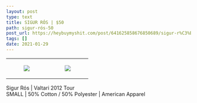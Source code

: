 ```yaml
---
layout: post
type: text
title: SIGUR RÓS | $50
path: sigur-rós-50
post_url: https://heybuymyshit.com/post/641625858676850689/sigur-r%C3%B3s-50
tags: []
date: 2021-01-29
---
```




<table style="width:100%;"><tr><td style="vertical-align:top;">
      <figure class="tmblr-full" data-orig-height="2048" data-orig-width="1365" data-orig-src="https://concertshirts.netlify.app/shirts/0484/0484-01.jpg"><img src="https://64.media.tumblr.com/7b94f521be7eafd72ecae50bc9c1cc36/cf204ac53fe0bc07-75/s540x810/cd341b2837bc1a0c9582042f9a38db268d90dd49.jpg" data-orig-height="2048" data-orig-width="1365" data-orig-src="https://concertshirts.netlify.app/shirts/0484/0484-01.jpg"/></figure></td>
    <td style="vertical-align:top;">
      <figure class="tmblr-full" data-orig-height="2048" data-orig-width="1365" data-orig-src="https://concertshirts.netlify.app/shirts/0484/0484-02.jpg"><img src="https://64.media.tumblr.com/0a31e356134c6e01f17975afbd497873/cf204ac53fe0bc07-f3/s540x810/66152527691e8987a749d14194bdace10c09837c.jpg" data-orig-height="2048" data-orig-width="1365" data-orig-src="https://concertshirts.netlify.app/shirts/0484/0484-02.jpg"/></figure></td>
  </tr></table><p>
  Sigur Rós | Valtari 2012 Tour<br/>SMALL | 50% Cotton / 50% Polyester | American Apparel
</p>
